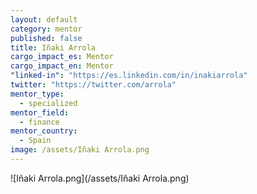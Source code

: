 ```yaml
---
layout: default
category: mentor
published: false
title: Iñaki Arrola
cargo_impact_es: Mentor
cargo_impact_en: Mentor
"linked-in": "https://es.linkedin.com/in/inakiarrola"
twitter: "https://twitter.com/arrola"
mentor_type: 
  - specialized
mentor_field: 
  - finance
mentor_country: 
  - Spain
image: /assets/Iñaki Arrola.png
---
```


![Iñaki Arrola.png](/assets/Iñaki Arrola.png)